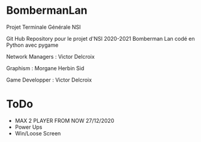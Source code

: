 # BombermanLan

Projet Terminale Générale NSI

Git Hub Repository pour le projet d'NSI 2020-2021 Bomberman Lan codé en Python avec pygame

Network Managers : Victor Delcroix

Graphism : Morgane Herbin Sid

Game Developper : Victor Delcroix

# ToDo

- MAX 2 PLAYER FROM NOW 27/12/2020
- Power Ups
- Win/Loose Screen
